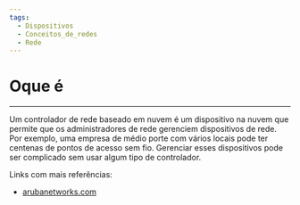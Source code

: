 ```yaml
---
tags:
  - Dispositivos
  - Conceitos_de_redes
  - Rede
---
```

# Oque é
---

Um controlador de rede baseado em nuvem é um dispositivo na nuvem que permite que os administradores de rede gerenciem dispositivos de rede. Por exemplo, uma empresa de médio porte com vários locais pode ter centenas de pontos de acesso sem fio. Gerenciar esses dispositivos pode ser complicado sem usar algum tipo de controlador.

Links com mais referências:

- [arubanetworks.com](https://www.arubanetworks.com/br/faq/o-que-e-rede-em-nuvem/)